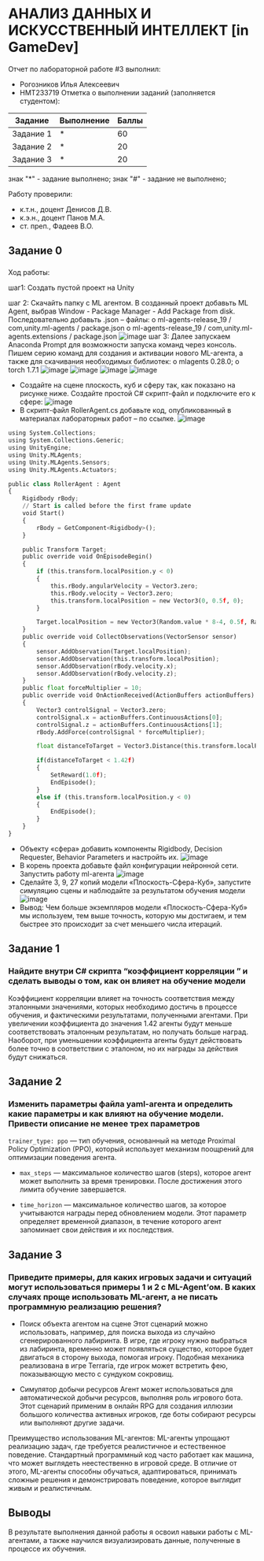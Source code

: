 # АНАЛИЗ ДАННЫХ И ИСКУССТВЕННЫЙ ИНТЕЛЛЕКТ [in GameDev]
Отчет по лабораторной работе #3 выполнил:
- Рогозников Илья Алексеевич
- НМТ233719
Отметка о выполнении заданий (заполняется студентом):

| Задание | Выполнение | Баллы |
| ------ | ------ | ------ |
| Задание 1 | * | 60 |
| Задание 2 | * | 20 |
| Задание 3 | * | 20 |

знак "*" - задание выполнено; знак "#" - задание не выполнено;

Работу проверили:
- к.т.н., доцент Денисов Д.В.
- к.э.н., доцент Панов М.А.
- ст. преп., Фадеев В.О.

## Задание 0
### 
Ход работы: 

шаг1:
Создать пустой проект на Unity

шаг 2: 
Скачайть папку с ML агентом. В созданный проект добавьть ML Agent, выбрав Window - Package Manager - Add Package from disk. Последовательно добавьть .json – файлы: o ml-agents-release_19 / com,unity.ml-agents / package.json o ml-agents-release_19 / com,unity.ml-agents.extensions / package.json
![image](https://github.com/user-attachments/assets/c6ea1512-ed39-4a97-86ac-00b62b37098b)
шаг 3:
Далее запускаем Anaconda Prompt для возможности запуска команд через консоль. Пишем серию команд для создания и активации нового ML-агента, а также для скачивания необходимых библиотек: o mlagents 0.28.0; o torch 1.7.1
![image](https://github.com/user-attachments/assets/727fcb88-3c85-4697-8720-197c49da1b85)
![image](https://github.com/user-attachments/assets/38c77e35-c7af-4dea-af9a-6fc082eba60c)
![image](https://github.com/user-attachments/assets/49e194cf-7ac7-4a8c-a74d-c6dab58bccdf)
![image](https://github.com/user-attachments/assets/e9fcafab-297a-45d8-9041-c4f6e23cd8dd)

- Создайте на сцене плоскость, куб и сферу так, как показано на рисунке ниже. Создайте простой C# скрипт-файл и подключите его к сфере:
![image](https://github.com/user-attachments/assets/c4b1eeab-700b-45c9-b278-60f6db857a56)
- В скрипт-файл RollerAgent.cs добавьте код, опубликованный в материалах лабораторных работ – по ссылке.
  ![image](https://github.com/user-attachments/assets/434f851c-df11-4360-b27d-c3085d09ed2c)
```py
using System.Collections;
using System.Collections.Generic;
using UnityEngine;
using Unity.MLAgents;
using Unity.MLAgents.Sensors;
using Unity.MLAgents.Actuators;

public class RollerAgent : Agent
{
    Rigidbody rBody;
    // Start is called before the first frame update
    void Start()
    {
        rBody = GetComponent<Rigidbody>();
    }

    public Transform Target;
    public override void OnEpisodeBegin()
    {
        if (this.transform.localPosition.y < 0)
        {
            this.rBody.angularVelocity = Vector3.zero;
            this.rBody.velocity = Vector3.zero;
            this.transform.localPosition = new Vector3(0, 0.5f, 0);
        }

        Target.localPosition = new Vector3(Random.value * 8-4, 0.5f, Random.value * 8-4);
    }
    public override void CollectObservations(VectorSensor sensor)
    {
        sensor.AddObservation(Target.localPosition);
        sensor.AddObservation(this.transform.localPosition);
        sensor.AddObservation(rBody.velocity.x);
        sensor.AddObservation(rBody.velocity.z);
    }
    public float forceMultiplier = 10;
    public override void OnActionReceived(ActionBuffers actionBuffers)
    {
        Vector3 controlSignal = Vector3.zero;
        controlSignal.x = actionBuffers.ContinuousActions[0];
        controlSignal.z = actionBuffers.ContinuousActions[1];
        rBody.AddForce(controlSignal * forceMultiplier);

        float distanceToTarget = Vector3.Distance(this.transform.localPosition, Target.localPosition);

        if(distanceToTarget < 1.42f)
        {
            SetReward(1.0f);
            EndEpisode();
        }
        else if (this.transform.localPosition.y < 0)
        {
            EndEpisode();
        }
    }
}


```
- Объекту «сфера» добавить компоненты Rigidbody, Decision Requester, Behavior Parameters и настройть их.
  ![image](https://github.com/user-attachments/assets/3297ceda-b693-491b-a9bb-69f301ff0cab)
- В корень проекта добавьте файл конфигурации нейронной сети. Запустить работу ml-агента
![image](https://github.com/user-attachments/assets/68af41fc-c400-48e0-b882-48ce73887b5a)
- Сделайте 3, 9, 27 копий модели «Плоскость-Сфера-Куб», запустите симуляцию сцены и наблюдайте за результатом обучения модели
  ![image](https://github.com/user-attachments/assets/852f63b3-4a3f-46a7-b1e8-7577f01f7702)
- Вывод:
Чем больше экземпляров модели «Плоскость-Сфера-Куб» мы используем, тем выше точность, которую мы достигаем, и тем быстрее это происходит за счет меньшего числа итераций.
## Задание 1
### Найдите внутри C# скрипта “коэффициент корреляции ” и сделать выводы о том, как он влияет на обучение модели
Коэффициент корреляции влияет на точность соответствия между эталонными значениями, которых необходимо достичь в процессе обучения, и фактическими результатами, полученными агентами. При увеличении коэффициента до значения 1.42 агенты будут меньше соответствовать эталонным результатам, но получать больше наград. Наоборот, при уменьшении коэффициента агенты будут действовать более точно в соответствии с эталоном, но их награды за действия будут снижаться.
## Задание 2
### Изменить параметры файла yaml-агента и определить какие параметры и как влияют на обучение модели. Привести описание не менее трех параметров
`trainer_type: ppo` — тип обучения, основанный на методе Proximal Policy Optimization (PPO), который использует механизм поощрений для оптимизации поведения агента.

- `max_steps` — максимальное количество шагов (steps), которое агент может выполнить за время тренировки. После достижения этого лимита обучение завершается.

- `time_horizon` — максимальное количество шагов, за которое учитываются награды перед обновлением модели. Этот параметр определяет временной диапазон, в течение которого агент запоминает свои действия и их последствия.
## Задание 3
### Приведите примеры, для каких игровых задачи и ситуаций могут использоваться примеры 1 и 2 с ML-Agent’ом. В каких случаях проще использовать ML-агент, а не писать программную реализацию решения?
- Поиск объекта агентом на сцене
Этот сценарий можно использовать, например, для поиска выхода из случайно сгенерированного лабиринта. В игре, где игроку нужно выбраться из лабиринта, временно может появляться существо, которое будет двигаться в сторону выхода, помогая игроку. Подобная механика реализована в игре Terraria, где игрок может встретить фею, показывающую место с сундуком сокровищ.

- Симулятор добычи ресурсов
Агент может использоваться для автоматической добычи ресурсов, выполняя роль игрового бота. Этот сценарий применим в онлайн RPG для создания иллюзии большого количества активных игроков, где боты собирают ресурсы или выполняют другие задачи.

Преимущество использования ML-агентов:
ML-агенты упрощают реализацию задач, где требуется реалистичное и естественное поведение. Стандартный программный код часто работает как машина, что может выглядеть неестественно в игровой среде. В отличие от этого, ML-агенты способны обучаться, адаптироваться, принимать сложные решения и демонстрировать поведение, которое выглядит живым и реалистичным.
## Выводы
В результате выполнения данной работы я освоил навыки работы с ML-агентами, а также научился визуализировать данные, полученные в процессе их обучения.
